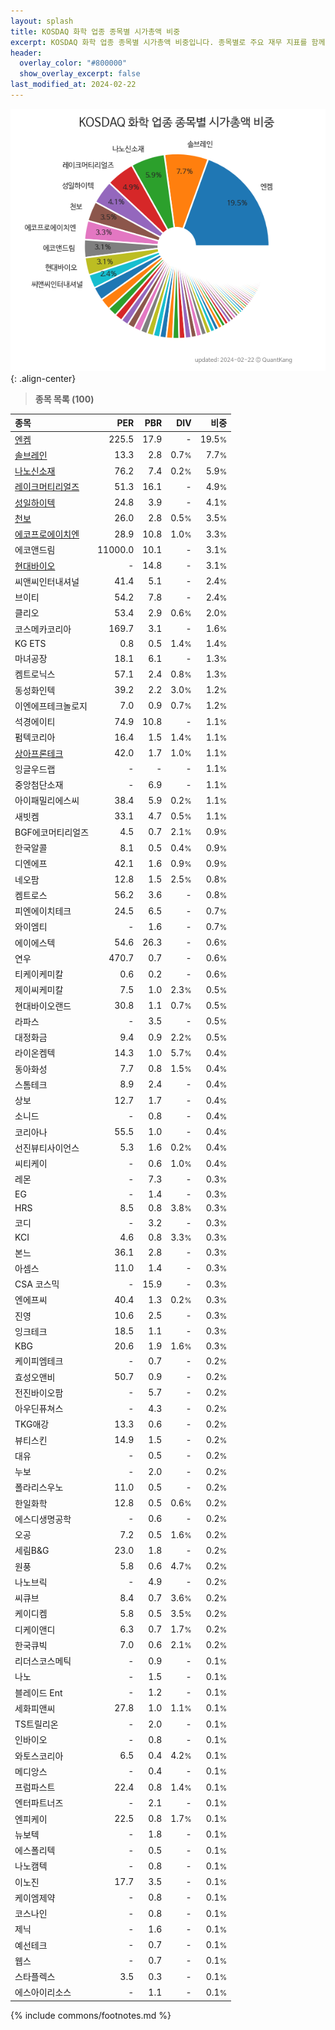 ```yaml
---
layout: splash
title: KOSDAQ 화학 업종 종목별 시가총액 비중
excerpt: KOSDAQ 화학 업종 종목별 시가총액 비중입니다. 종목별로 주요 재무 지표를 함께 표시합니다.
header:
  overlay_color: "#800000"
  show_overlay_excerpt: false
last_modified_at: 2024-02-22
---
```



![KOSDAQ 화학 업종 종목별 시가총액 비중](/stats/sector/images/kosdaq_업종_화학_종목.png){: .align-center}


> **종목 목록 (100)**<a id="list"></a>

| **종목** | **PER** | **PBR** | **DIV** | **비중** |
| :------- | ------: | ------: | ------: | -------: |
| [엔켐](/348370/) | 225.5 | 17.9 | - | 19.5<small>%</small> |
| [솔브레인](/357780/) | 13.3 | 2.8 | 0.7<small>%</small> | 7.7<small>%</small> |
| [나노신소재](/121600/) | 76.2 | 7.4 | 0.2<small>%</small> | 5.9<small>%</small> |
| [레이크머티리얼즈](/281740/) | 51.3 | 16.1 | - | 4.9<small>%</small> |
| [성일하이텍](/365340/) | 24.8 | 3.9 | - | 4.1<small>%</small> |
| [천보](/278280/) | 26.0 | 2.8 | 0.5<small>%</small> | 3.5<small>%</small> |
| [에코프로에이치엔](/383310/) | 28.9 | 10.8 | 1.0<small>%</small> | 3.3<small>%</small> |
| 에코앤드림 | 11000.0 | 10.1 | - | 3.1<small>%</small> |
| [현대바이오](/048410/) | - | 14.8 | - | 3.1<small>%</small> |
| 씨앤씨인터내셔널 | 41.4 | 5.1 | - | 2.4<small>%</small> |
| 브이티 | 54.2 | 7.8 | - | 2.4<small>%</small> |
| 클리오 | 53.4 | 2.9 | 0.6<small>%</small> | 2.0<small>%</small> |
| 코스메카코리아 | 169.7 | 3.1 | - | 1.6<small>%</small> |
| KG ETS | 0.8 | 0.5 | 1.4<small>%</small> | 1.4<small>%</small> |
| 마녀공장 | 18.1 | 6.1 | - | 1.3<small>%</small> |
| 켐트로닉스 | 57.1 | 2.4 | 0.8<small>%</small> | 1.3<small>%</small> |
| 동성화인텍 | 39.2 | 2.2 | 3.0<small>%</small> | 1.2<small>%</small> |
| 이엔에프테크놀로지 | 7.0 | 0.9 | 0.7<small>%</small> | 1.2<small>%</small> |
| 석경에이티 | 74.9 | 10.8 | - | 1.1<small>%</small> |
| 펌텍코리아 | 16.4 | 1.5 | 1.4<small>%</small> | 1.1<small>%</small> |
| [상아프론테크](/089980/) | 42.0 | 1.7 | 1.0<small>%</small> | 1.1<small>%</small> |
| 잉글우드랩 | - | - | - | 1.1<small>%</small> |
| 중앙첨단소재 | - | 6.9 | - | 1.1<small>%</small> |
| 아이패밀리에스씨 | 38.4 | 5.9 | 0.2<small>%</small> | 1.1<small>%</small> |
| 새빗켐 | 33.1 | 4.7 | 0.5<small>%</small> | 1.1<small>%</small> |
| BGF에코머티리얼즈 | 4.5 | 0.7 | 2.1<small>%</small> | 0.9<small>%</small> |
| 한국알콜 | 8.1 | 0.5 | 0.4<small>%</small> | 0.9<small>%</small> |
| 디엔에프 | 42.1 | 1.6 | 0.9<small>%</small> | 0.9<small>%</small> |
| 네오팜 | 12.8 | 1.5 | 2.5<small>%</small> | 0.8<small>%</small> |
| 켐트로스 | 56.2 | 3.6 | - | 0.8<small>%</small> |
| 피엔에이치테크 | 24.5 | 6.5 | - | 0.7<small>%</small> |
| 와이엠티 | - | 1.6 | - | 0.7<small>%</small> |
| 에이에스텍 | 54.6 | 26.3 | - | 0.6<small>%</small> |
| 연우 | 470.7 | 0.7 | - | 0.6<small>%</small> |
| 티케이케미칼 | 0.6 | 0.2 | - | 0.6<small>%</small> |
| 제이씨케미칼 | 7.5 | 1.0 | 2.3<small>%</small> | 0.5<small>%</small> |
| 현대바이오랜드 | 30.8 | 1.1 | 0.7<small>%</small> | 0.5<small>%</small> |
| 라파스 | - | 3.5 | - | 0.5<small>%</small> |
| 대정화금 | 9.4 | 0.9 | 2.2<small>%</small> | 0.5<small>%</small> |
| 라이온켐텍 | 14.3 | 1.0 | 5.7<small>%</small> | 0.4<small>%</small> |
| 동아화성 | 7.7 | 0.8 | 1.5<small>%</small> | 0.4<small>%</small> |
| 스톰테크 | 8.9 | 2.4 | - | 0.4<small>%</small> |
| 상보 | 12.7 | 1.7 | - | 0.4<small>%</small> |
| 소니드 | - | 0.8 | - | 0.4<small>%</small> |
| 코리아나 | 55.5 | 1.0 | - | 0.4<small>%</small> |
| 선진뷰티사이언스 | 5.3 | 1.6 | 0.2<small>%</small> | 0.4<small>%</small> |
| 씨티케이 | - | 0.6 | 1.0<small>%</small> | 0.4<small>%</small> |
| 레몬 | - | 7.3 | - | 0.3<small>%</small> |
| EG | - | 1.4 | - | 0.3<small>%</small> |
| HRS | 8.5 | 0.8 | 3.8<small>%</small> | 0.3<small>%</small> |
| 코디 | - | 3.2 | - | 0.3<small>%</small> |
| KCI | 4.6 | 0.8 | 3.3<small>%</small> | 0.3<small>%</small> |
| 본느 | 36.1 | 2.8 | - | 0.3<small>%</small> |
| 아셈스 | 11.0 | 1.4 | - | 0.3<small>%</small> |
| CSA 코스믹 | - | 15.9 | - | 0.3<small>%</small> |
| 엔에프씨 | 40.4 | 1.3 | 0.2<small>%</small> | 0.3<small>%</small> |
| 진영 | 10.6 | 2.5 | - | 0.3<small>%</small> |
| 잉크테크 | 18.5 | 1.1 | - | 0.3<small>%</small> |
| KBG | 20.6 | 1.9 | 1.6<small>%</small> | 0.3<small>%</small> |
| 케이피엠테크 | - | 0.7 | - | 0.2<small>%</small> |
| 효성오앤비 | 50.7 | 0.9 | - | 0.2<small>%</small> |
| 전진바이오팜 | - | 5.7 | - | 0.2<small>%</small> |
| 아우딘퓨쳐스 | - | 4.3 | - | 0.2<small>%</small> |
| TKG애강 | 13.3 | 0.6 | - | 0.2<small>%</small> |
| 뷰티스킨 | 14.9 | 1.5 | - | 0.2<small>%</small> |
| 대유 | - | 0.5 | - | 0.2<small>%</small> |
| 누보 | - | 2.0 | - | 0.2<small>%</small> |
| 폴라리스우노 | 11.0 | 0.5 | - | 0.2<small>%</small> |
| 한일화학 | 12.8 | 0.5 | 0.6<small>%</small> | 0.2<small>%</small> |
| 에스디생명공학 | - | 0.6 | - | 0.2<small>%</small> |
| 오공 | 7.2 | 0.5 | 1.6<small>%</small> | 0.2<small>%</small> |
| 세림B&G | 23.0 | 1.8 | - | 0.2<small>%</small> |
| 원풍 | 5.8 | 0.6 | 4.7<small>%</small> | 0.2<small>%</small> |
| 나노브릭 | - | 4.9 | - | 0.2<small>%</small> |
| 씨큐브 | 8.4 | 0.7 | 3.6<small>%</small> | 0.2<small>%</small> |
| 케이디켐 | 5.8 | 0.5 | 3.5<small>%</small> | 0.2<small>%</small> |
| 디케이앤디 | 6.3 | 0.7 | 1.7<small>%</small> | 0.2<small>%</small> |
| 한국큐빅 | 7.0 | 0.6 | 2.1<small>%</small> | 0.2<small>%</small> |
| 리더스코스메틱 | - | 0.9 | - | 0.1<small>%</small> |
| 나노 | - | 1.5 | - | 0.1<small>%</small> |
| 블레이드 Ent | - | 1.2 | - | 0.1<small>%</small> |
| 세화피앤씨 | 27.8 | 1.0 | 1.1<small>%</small> | 0.1<small>%</small> |
| TS트릴리온 | - | 2.0 | - | 0.1<small>%</small> |
| 인바이오 | - | 0.8 | - | 0.1<small>%</small> |
| 와토스코리아 | 6.5 | 0.4 | 4.2<small>%</small> | 0.1<small>%</small> |
| 메디앙스 | - | 0.4 | - | 0.1<small>%</small> |
| 프럼파스트 | 22.4 | 0.8 | 1.4<small>%</small> | 0.1<small>%</small> |
| 엔터파트너즈 | - | 2.1 | - | 0.1<small>%</small> |
| 엔피케이 | 22.5 | 0.8 | 1.7<small>%</small> | 0.1<small>%</small> |
| 뉴보텍 | - | 1.8 | - | 0.1<small>%</small> |
| 에스폴리텍 | - | 0.5 | - | 0.1<small>%</small> |
| 나노캠텍 | - | 0.8 | - | 0.1<small>%</small> |
| 이노진 | 17.7 | 3.5 | - | 0.1<small>%</small> |
| 케이엠제약 | - | 0.8 | - | 0.1<small>%</small> |
| 코스나인 | - | 0.8 | - | 0.1<small>%</small> |
| 제닉 | - | 1.6 | - | 0.1<small>%</small> |
| 예선테크 | - | 0.7 | - | 0.1<small>%</small> |
| 웹스 | - | 0.7 | - | 0.1<small>%</small> |
| 스타플렉스 | 3.5 | 0.3 | - | 0.1<small>%</small> |
| 에스아이리소스 | - | 1.1 | - | 0.1<small>%</small> |

{% include commons/footnotes.md %}